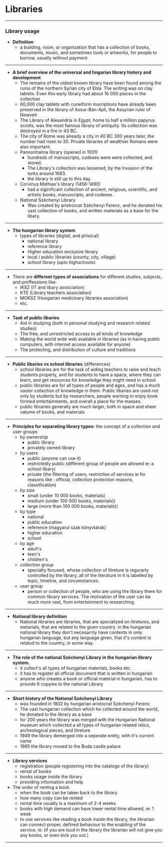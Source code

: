 # Libraries
---
### Library usage
- **Definition**
	- a building, room, or organization that has a collection of books, documents, music, and sometimes tools or artworks, for people to borrow, usually without payment.
---
- **A brief overview of the universal and hngarian library history and development**
	- The remains of the oldest known library have been found among the ruins of the northern Syrian city of Ebla. The writing was on clay tablets. Even this early library had about 16 000 pieces in the collection
	- 60,000 clay tablets with cuneiform inscriptions have already been preserved in the library of Assur-Ban-Apli, the Assyrian ruler of Nineveh
	- The Library of Alexandria in Egypt, home to half a million papyrus scrolls, was the most famous library of antiquity. Its collection was destroyed in a fire in 43 BC.
	- The city of Rome was already a city in 40 BC 300 years later, the number had risen to 30. Private libraries of wealthier Romans were also important.
	- Pannonhalma library (opened in 1001)
		- hundreds of manuscripts, codexes were were collected, and stored.
		- The Library's collection was lessened, by the Invasion of the turks around 1683.
		- the library is still up to this day.
	- Corvinus Mathias's library (1458-1490) 
		- had a siginificant collection of ancient, religious, scientific, and artistic books, manuscripts, and codexes.
	- National Széchenyi Library
		- Was created by aristrocrat Széchenyi Ferenc, and he donated his vast collection of books, and written materials as a base for the libary.
---
- **The hungarian library system**
	- types of libraries (digital, and phisical)
		- national library
		- reference library
		- Higher education exclusive library
		- local / public libraries (county, city, village) 
		- school library (upto highschools)
---
- There are **different types of associations** for different studies, subjects, and proffessions like:
	- IKSZ (IT and libary association)
	- KTE (Library teachers association)
	- MOKSZ (Hungarian medicinary libraries association)
	- etc.
---
- **Task of public libaries**
	- Aid in studying (both in personal studying and research related studies)
	- The free, and unrestricted access to all kinds of knowledge
	- Making the world wide web available in libraries (as in having public computers, with internet access available for anyone)
	- The protecting, and distribution of culture and traditions 
---
- **Public libaries vs school libraries** (differences)
	- school libraries are for the task of aiding teachers to raise and teach students properly, and for students to have a space, where they can learn, and get resources for knowledge they might need in school
	- public libraries are for all types of people and ages, and has a much vaster collection of knowledge in them. Public libaries are used not only by students but by researchers, people wanting to enjoy book formed entertainments, and overall a place for the masses.
	- public libraries generally are much larger, both in space and sheer valume of books, and materials
---
- **Principles for separating library types:** the concept of a collection and user groups
	- by ownership
		- public library
		- privately owned library
	- by users
		- public (anyone can use it)
		- restrictedly public (different group of people are allowed ie: a school libary)
		-  private (the filtering of users, restriction of services ie for reasons like : official, collection protection reasons, classification)
	- by size 
		- small (under 10 000 books, materials)
		- medium (under 100 000 books, materials))
		- large (more than 100 000 books, materials))
	- by type
		- national
		- public education
		- reference (magyarul szak könyvtárak)
		- higher education
		- school
	-  by age
		- adult's
		- teen's 
		- children's
	- collection group
		-  specialty focused, whose collection of litreture is regurarly controlled by the library, all of the literature in it is labelled by topic, timeline, and circumstances.
	- user group
		- person or collection of people, who are using the library there for common library services. The motivation of the user can be much more vast, from entertainment to researching.
---
-  **National library definition**
	- National libraries are libraries, that are specialized on litretures, and metarials, that are related to the given country. in the hungarian national library they don't necesarrily have contents in only hungarian language, but any language given, that it's content is relatod to the country, in some way.
---
- **The role of the national Széchenyi Library in the hungarian library system.**
	- it collect's all types of hungarian materials, books etc.
	- it has to register all official document that is written in hungarian
	- anyone who creates a book or official material in hungarian, has to provide 6 copyies to the national Library
---
- **Short history of the National Széchenyi Library**
	- was founded in 1802 by hungarian aristocrat Széchenyi Ferenc
	- The vast hungarian collection which he collected around the world, he donated to the library as a base
	- for 200 years the library was merged with the Hungarian National museum which collected a all types of hungarian related relics, archeological pieces, and litreture
	- 1949 the library demerged into a seperate entity, with it's current name
	- 1985 the library moved to the Buda castle palace
---
- **Library services**
	- registration (people registering into the cataloge of the library)
	- rental of books 
	- books usage inside the library
	- providing information and help
- The order of renting a book
	- when the book can be taken back to the library
	- how many copy can be rented
	- rental time usually is a maximum of 2-4 weeks
	- books with high demand can have lower rental time allowed, ie: 1 week 
	- to use services like reading a book inside the library, the librarian can connect proper, defined behaviour to the enabling of the service. ie: (if you are loud in the library the librarian will not give you any books, or even kick you out.)
---


